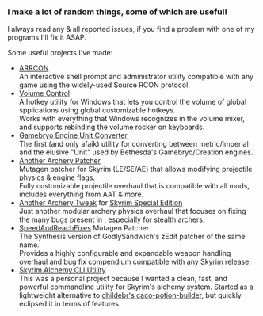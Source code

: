 ### I make a lot of random things, some of which are useful!  

I always read any & all reported issues, if you find a problem with one of my programs I'll fix it ASAP.  

Some useful projects I've made:
- [ARRCON](https://github.com/radj307/ARRCON)  
  An interactive shell prompt and administrator utility compatible with any game using the widely-used Source RCON protocol.
- [Volume Control](https://github.com/radj307/volume-control)  
  A hotkey utility for Windows that lets you control the volume of global spplications using global customizable hotkeys.  
  Works with everything that Windows recognizes in the volume mixer, and supports rebinding the volume rocker on keyboards.
- [Gamebryo Engine Unit Converter](https://github.com/radj307/Gamebryo-Engine-Unit-Converter)  
  The first (and only afaik) utility for converting between metric/imperial and the elusive "Unit" used by Bethesda's Gamebryo/Creation engines.
- [Another Archery Patcher](https://www.nexusmods.com/skyrimspecialedition/mods/53810)  
  Mutagen patcher for Skyrim (LE/SE/AE) that allows modifying projectile physics & engine flags.  
  Fully customizable projectile overhaul that is compatible with all mods, includes everything from AAT & more.
- [Another Archery Tweak]() for [Skyrim Special Edition](https://www.nexusmods.com/skyrimspecialedition/mods/41018)  
  Just another modular archery physics overhaul that focuses on fixing the many bugs present in , especially for stealth archers.
- [SpeedAndReachFixes](https://github.com/Synthesis-Collective/speedandreachfixes) Mutagen Patcher  
  The Synthesis version of GodlySandwich's zEdit patcher of the same name.  
  Provides a highly configurable and expandable weapon handling overhaul and bug fix compendium compatible with any Skyrim release.
- [Skyrim Alchemy CLI Utility](https://github.com/radj307/alch)  
  This was a personal project because I wanted a clean, fast, and powerful commandline utility for Skyrim's alchemy system.
  Started as a lightweight alternative to [dhildebr's caco-potion-builder](https://github.com/dhildebr/caco-potion-builder), but quickly eclipsed it in terms of features.

  
